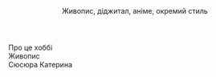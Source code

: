 <!DOCTYPE html>
<html>
  <head>
    <meta charset="utf-8">
    <title>Завдання</title>
  </head>
  <body>
    <header>
      Живопис, діджитал, аніме, окремий стиль
    </header>
    Про це хоббі
    <section>
      Живопис
    </section>
    <footer>
      Сюсюра Катерина
    </footer>
  </body>
</html>
